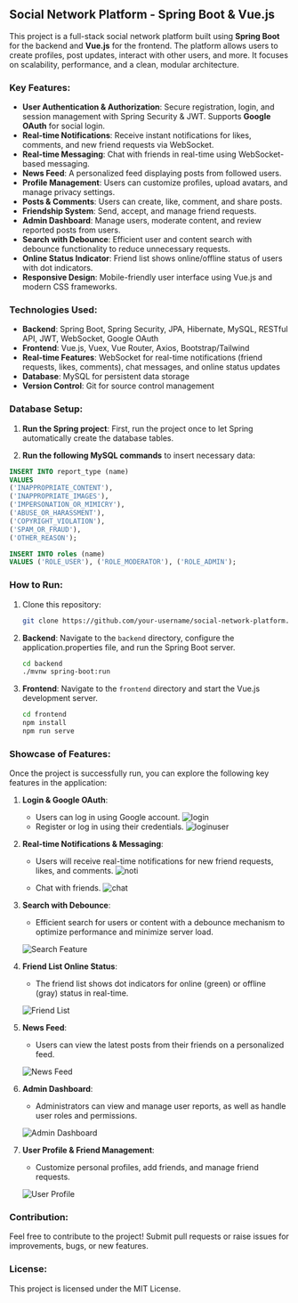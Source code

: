 ## Social Network Platform - Spring Boot & Vue.js

This project is a full-stack social network platform built using **Spring Boot** for the backend and **Vue.js** for the frontend. The platform allows users to create profiles, post updates, interact with other users, and more. It focuses on scalability, performance, and a clean, modular architecture.

### Key Features:
- **User Authentication & Authorization**: Secure registration, login, and session management with Spring Security & JWT. Supports **Google OAuth** for social login.
- **Real-time Notifications**: Receive instant notifications for likes, comments, and new friend requests via WebSocket.
- **Real-time Messaging**: Chat with friends in real-time using WebSocket-based messaging.
- **News Feed**: A personalized feed displaying posts from followed users.
- **Profile Management**: Users can customize profiles, upload avatars, and manage privacy settings.
- **Posts & Comments**: Users can create, like, comment, and share posts.
- **Friendship System**: Send, accept, and manage friend requests.
- **Admin Dashboard**: Manage users, moderate content, and review reported posts from users.
- **Search with Debounce**: Efficient user and content search with debounce functionality to reduce unnecessary requests.
- **Online Status Indicator**: Friend list shows online/offline status of users with dot indicators.
- **Responsive Design**: Mobile-friendly user interface using Vue.js and modern CSS frameworks.

### Technologies Used:
- **Backend**: Spring Boot, Spring Security, JPA, Hibernate, MySQL, RESTful API, JWT, WebSocket, Google OAuth
- **Frontend**: Vue.js, Vuex, Vue Router, Axios, Bootstrap/Tailwind
- **Real-time Features**: WebSocket for real-time notifications (friend requests, likes, comments), chat messages, and online status updates
- **Database**: MySQL for persistent data storage
- **Version Control**: Git for source control management

### Database Setup:
1. **Run the Spring project**: First, run the project once to let Spring automatically create the database tables.

2. **Run the following MySQL commands** to insert necessary data:

```sql
INSERT INTO report_type (name)
VALUES 
('INAPPROPRIATE_CONTENT'), 
('INAPPROPRIATE_IMAGES'), 
('IMPERSONATION_OR_MIMICRY'), 
('ABUSE_OR_HARASSMENT'), 
('COPYRIGHT_VIOLATION'),
('SPAM_OR_FRAUD'), 
('OTHER_REASON');

INSERT INTO roles (name)
VALUES ('ROLE_USER'), ('ROLE_MODERATOR'), ('ROLE_ADMIN');
```

### How to Run:
1. Clone this repository:
   ```bash
   git clone https://github.com/your-username/social-network-platform.git
   ```
2. **Backend**: Navigate to the `backend` directory, configure the application.properties file, and run the Spring Boot server.
   ```bash
   cd backend
   ./mvnw spring-boot:run
   ```
3. **Frontend**: Navigate to the `frontend` directory and start the Vue.js development server.
   ```bash
   cd frontend
   npm install
   npm run serve
   ```

### Showcase of Features:

Once the project is successfully run, you can explore the following key features in the application:

1. **Login & Google OAuth**:
   - Users can log in using Google account.
![login](https://github.com/user-attachments/assets/81fe513a-69ae-4db9-bd57-4ff57d486304)
   - Register or log in using their credentials.
![loginuser](https://github.com/user-attachments/assets/6087e00d-f0d6-4f99-8bb3-3513c42a9d0f)

2. **Real-time Notifications & Messaging**:
   - Users will receive real-time notifications for new friend requests, likes, and comments.
   ![noti](https://github.com/user-attachments/assets/f6bab4c7-a574-47e8-b514-813953eb74d2)

   - Chat with friends.
![chat](https://github.com/user-attachments/assets/36c1f169-67fc-46ff-b8b1-f8e7532a84f2)


3. **Search with Debounce**:
   - Efficient search for users or content with a debounce mechanism to optimize performance and minimize server load.

   ![Search Feature](https://via.placeholder.com/400x200)

4. **Friend List Online Status**:
   - The friend list shows dot indicators for online (green) or offline (gray) status in real-time.

   ![Friend List](https://via.placeholder.com/400x200)

5. **News Feed**:
   - Users can view the latest posts from their friends on a personalized feed.

   ![News Feed](https://via.placeholder.com/400x200)

6. **Admin Dashboard**:
   - Administrators can view and manage user reports, as well as handle user roles and permissions.

   ![Admin Dashboard](https://via.placeholder.com/400x200)

7. **User Profile & Friend Management**:
   - Customize personal profiles, add friends, and manage friend requests.

   ![User Profile](https://via.placeholder.com/400x200)

### Contribution:
Feel free to contribute to the project! Submit pull requests or raise issues for improvements, bugs, or new features.

### License:
This project is licensed under the MIT License.
